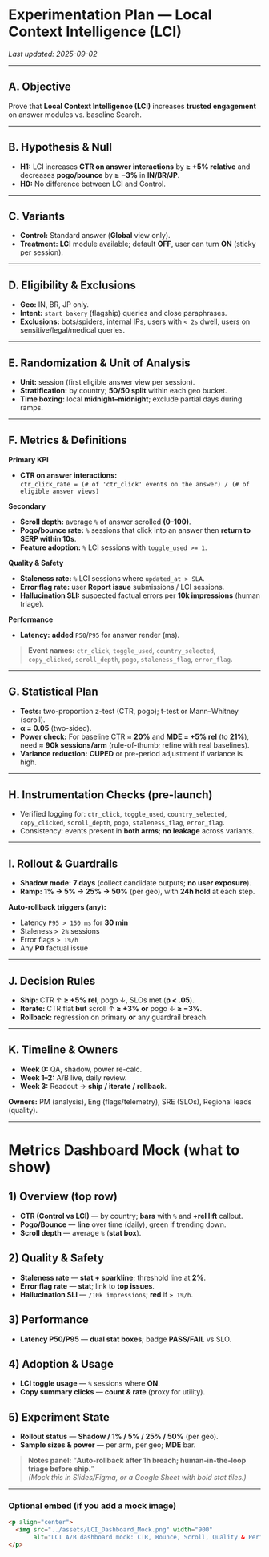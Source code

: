 # Experimentation Plan — Local Context Intelligence (LCI)

_Last updated: 2025-09-02_

---

## A. Objective
Prove that **Local Context Intelligence (LCI)** increases **trusted engagement** on answer modules vs. baseline Search.

---

## B. Hypothesis & Null
- **H1:** LCI increases **CTR on answer interactions** by **≥ +5% relative** and decreases **pogo/bounce** by **≥ −3%** in **IN/BR/JP**.  
- **H0:** No difference between LCI and Control.

---

## C. Variants
- **Control:** Standard answer (**Global** view only).  
- **Treatment:** **LCI** module available; default **OFF**, user can turn **ON** (sticky per session).

---

## D. Eligibility & Exclusions
- **Geo:** IN, BR, JP only.  
- **Intent:** `start_bakery` (flagship) queries and close paraphrases.  
- **Exclusions:** bots/spiders, internal IPs, users with `< 2s` dwell, users on sensitive/legal/medical queries.

---

## E. Randomization & Unit of Analysis
- **Unit:** session (first eligible answer view per session).  
- **Stratification:** by country; **50/50 split** within each geo bucket.  
- **Time boxing:** local **midnight–midnight**; exclude partial days during ramps.

---

## F. Metrics & Definitions

**Primary KPI**  
- **CTR on answer interactions:**  
  `ctr_click_rate = (# of 'ctr_click' events on the answer) / (# of eligible answer views)`

**Secondary**
- **Scroll depth:** average `%` of answer scrolled **(0–100)**.  
- **Pogo/bounce rate:** `%` sessions that click into an answer then **return to SERP within 10s**.  
- **Feature adoption:** `%` LCI sessions with `toggle_used >= 1`.

**Quality & Safety**
- **Staleness rate:** `%` LCI sessions where `updated_at > SLA`.  
- **Error flag rate:** user **Report issue** submissions / LCI sessions.  
- **Hallucination SLI:** suspected factual errors per **10k impressions** (human triage).

**Performance**
- **Latency:** **added** `P50`/`P95` for answer render (ms).

> **Event names:** `ctr_click`, `toggle_used`, `country_selected`, `copy_clicked`, `scroll_depth`, `pogo`, `staleness_flag`, `error_flag`.

---

## G. Statistical Plan
- **Tests:** two-proportion z-test (CTR, pogo); t-test or Mann–Whitney (scroll).  
- **α = 0.05** (two-sided).  
- **Power check:** For baseline CTR ≈ **20%** and **MDE = +5% rel** (to **21%**), need ≈ **90k sessions/arm** (rule-of-thumb; refine with real baselines).  
- **Variance reduction:** **CUPED** or pre-period adjustment if variance is high.

---

## H. Instrumentation Checks (pre-launch)
- Verified logging for: `ctr_click`, `toggle_used`, `country_selected`, `copy_clicked`, `scroll_depth`, `pogo`, `staleness_flag`, `error_flag`.  
- Consistency: events present in **both arms**; **no leakage** across variants.

---

## I. Rollout & Guardrails
- **Shadow mode:** **7 days** (collect candidate outputs; **no user exposure**).  
- **Ramp:** **1% → 5% → 25% → 50%** (per geo), with **24h hold** at each step.  

**Auto-rollback triggers (any):**
- Latency `P95 > 150 ms` for **30 min**  
- Staleness `> 2%` sessions  
- Error flags `> 1%/h`  
- Any **P0** factual issue

---

## J. Decision Rules
- **Ship:** CTR ↑ **≥ +5% rel**, pogo ↓, SLOs met (**p < .05**).  
- **Iterate:** CTR flat **but** scroll ↑ **≥ +3%** **or** pogo ↓ **≥ −3%**.  
- **Rollback:** regression on primary **or** any guardrail breach.

---

## K. Timeline & Owners
- **Week 0:** QA, shadow, power re-calc.  
- **Week 1–2:** A/B live, daily review.  
- **Week 3:** Readout → **ship / iterate / rollback**.  

**Owners:** PM (analysis), Eng (flags/telemetry), SRE (SLOs), Regional leads (quality).

---

# Metrics Dashboard Mock (what to show)

## 1) Overview (top row)
- **CTR (Control vs LCI)** — by country; **bars** with `%` and **+rel lift** callout.  
- **Pogo/Bounce** — **line** over time (daily), green if trending down.  
- **Scroll depth** — average `%` (**stat box**).

## 2) Quality & Safety
- **Staleness rate** — **stat + sparkline**; threshold line at **2%**.  
- **Error flag rate** — **stat**; link to **top issues**.  
- **Hallucination SLI** — `/10k impressions`; **red** if `≥ 1%/h`.

## 3) Performance
- **Latency P50/P95** — **dual stat boxes**; badge **PASS/FAIL** vs SLO.

## 4) Adoption & Usage
- **LCI toggle usage** — `%` sessions where **ON**.  
- **Copy summary clicks** — **count & rate** (proxy for utility).

## 5) Experiment State
- **Rollout status** — **Shadow / 1% / 5% / 25% / 50%** (per geo).  
- **Sample sizes & power** — per arm, per geo; **MDE** bar.

> **Notes panel:** “**Auto-rollback after 1h breach; human-in-the-loop triage before ship.**”  
> *(Mock this in Slides/Figma, or a Google Sheet with bold stat tiles.)*

---

### Optional embed (if you add a mock image)
```html
<p align="center">
  <img src="../assets/LCI_Dashboard_Mock.png" width="900"
       alt="LCI A/B dashboard mock: CTR, Bounce, Scroll, Quality & Performance SLOs, rollout state." />
</p>
